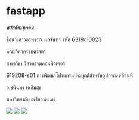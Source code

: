 # fastapp
***สวัสดีค่ะทุกคน***


ชื่อนา่งสาวอรพรรณ ผลจันทร์ รหัส 6319c10023

คณะวิศวกรรมศาสตร์

สาขาวิชา วิศวกรรมคอมพิวเตอร์


619208-s01 การพัฒนาโปรแกรมประยุกต์สำหรับอุปกรณ์เคลื่อนที่

อ.ชนินทร เฉลิมสุข

มหาวิทยาลัยเอเชัยอาคเนย์






<img src="https://i.ibb.co/T4mVZ4d/Screenshot-1656843956.png">


<img src="https://i.ibb.co/Qnv910M/Screenshot-1656843959.png">


<img src="https://i.ibb.co/LRZhqkW/Screenshot-1656843963.png">


